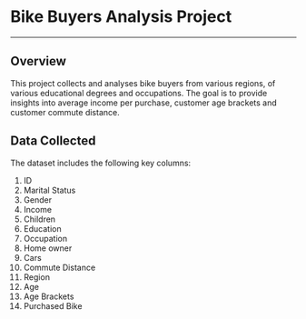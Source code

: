 # Bike Buyers Analysis Project
---

## Overview
This project collects and analyses bike buyers from various regions, of various educational degrees and occupations. The goal is to provide insights into average income per purchase, customer age brackets and customer commute distance. 

## Data Collected
The dataset includes the following key columns:
  1. ID
  2. Marital Status
  3. Gender
  4. Income
  5. Children
  6. Education
  7. Occupation
  8. Home owner
  9. Cars
  10. Commute Distance
  11. Region
  12. Age
  13. Age Brackets
  14. Purchased Bike
